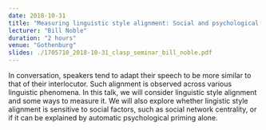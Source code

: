 ```yaml
---
date: 2018-10-31
title: "Measuring linguistic style alignment: Social and psychological perspectives"
lecturer: "Bill Noble"
duration: "2 hours"
venue: "Gothenburg"
slides: ./1705710_2018-10-31_clasp_seminar_bill_noble.pdf
---
```




In conversation, speakers tend to adapt their speech to be more similar to that of their interlocutor. Such alignment is observed across various linguistic phenomena. In this talk, we will consider linguistic style alignment and some ways to measure it. We will also explore whether lingistic style alignment is sensitive to social factors, such as social network centrality, or if it can be explained by automatic psychological priming alone.




